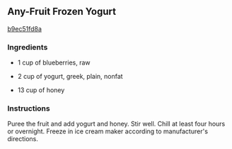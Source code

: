 ## Any-Fruit Frozen Yogurt

[b9ec51fd8a](http://www.food.com/recipe/any-fruit-frozen-yogurt-236870)

### Ingredients

 - 1 cup of blueberries, raw

 - 2 cup of yogurt, greek, plain, nonfat

 - 13 cup of honey

### Instructions

Puree the fruit and add yogurt and honey. Stir well. Chill at least four hours or overnight. Freeze in ice cream maker according to manufacturer's directions.